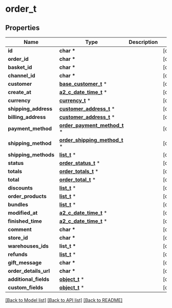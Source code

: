 # order_t

## Properties
Name | Type | Description | Notes
------------ | ------------- | ------------- | -------------
**id** | **char \*** |  | [optional] 
**order_id** | **char \*** |  | [optional] 
**basket_id** | **char \*** |  | [optional] 
**channel_id** | **char \*** |  | [optional] 
**customer** | [**base_customer_t**](base_customer.md) \* |  | [optional] 
**create_at** | [**a2_c_date_time_t**](a2_c_date_time.md) \* |  | [optional] 
**currency** | [**currency_t**](currency.md) \* |  | [optional] 
**shipping_address** | [**customer_address_t**](customer_address.md) \* |  | [optional] 
**billing_address** | [**customer_address_t**](customer_address.md) \* |  | [optional] 
**payment_method** | [**order_payment_method_t**](order_payment_method.md) \* |  | [optional] 
**shipping_method** | [**order_shipping_method_t**](order_shipping_method.md) \* |  | [optional] 
**shipping_methods** | [**list_t**](order_shipping_method.md) \* |  | [optional] 
**status** | [**order_status_t**](order_status.md) \* |  | [optional] 
**totals** | [**order_totals_t**](order_totals.md) \* |  | [optional] 
**total** | [**order_total_t**](order_total.md) \* |  | [optional] 
**discounts** | [**list_t**](order_totals_new_discount.md) \* |  | [optional] 
**order_products** | [**list_t**](order_item.md) \* |  | [optional] 
**bundles** | [**list_t**](order_item.md) \* |  | [optional] 
**modified_at** | [**a2_c_date_time_t**](a2_c_date_time.md) \* |  | [optional] 
**finished_time** | [**a2_c_date_time_t**](a2_c_date_time.md) \* |  | [optional] 
**comment** | **char \*** |  | [optional] 
**store_id** | **char \*** |  | [optional] 
**warehouses_ids** | **list_t \*** |  | [optional] 
**refunds** | [**list_t**](order_refund.md) \* |  | [optional] 
**gift_message** | **char \*** |  | [optional] 
**order_details_url** | **char \*** |  | [optional] 
**additional_fields** | [**object_t**](.md) \* |  | [optional] 
**custom_fields** | [**object_t**](.md) \* |  | [optional] 

[[Back to Model list]](../README.md#documentation-for-models) [[Back to API list]](../README.md#documentation-for-api-endpoints) [[Back to README]](../README.md)


